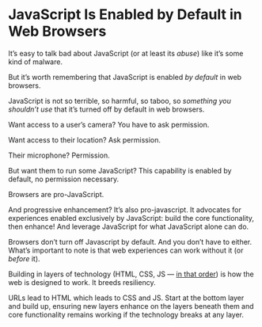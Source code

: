 # JavaScript Is Enabled by Default in Web Browsers

It’s easy to talk bad about JavaScript (or at least its _abuse_) like it’s some kind of malware.

But it’s worth remembering that JavaScript is enabled _by default_ in web browsers.

JavaScript is not so terrible, so harmful, so taboo, so _something you shouldn’t use_ that it’s turned off by default in web browsers.

Want access to a user’s camera? You have to ask permission. 

Want access to their location? Ask permission.

Their microphone? Permission.

But want them to run some JavaScript? This capability is enabled by default, no permission necessary.

Browsers are pro-JavaScript.

And progressive enhancement? It’s also pro-javascript. It advocates for experiences enabled exclusively by JavaScript: build the core functionality, then enhance! And leverage JavaScript for what JavaScript alone can do.

Browsers don’t turn off Javascript by default. And you don’t have to either. What’s important to note is that web experiences can work without it (or _before_ it).

Building in layers of technology (HTML, CSS, JS — [in that order](https://blog.jim-nielsen.com/2023/meaning-in-web-tech-stack-ordering/)) is how the web is designed to work. It breeds resiliency.

URLs lead to HTML which leads to CSS and JS. Start at the bottom layer and build up, ensuring new layers enhance on the layers beneath them and core functionality remains working if the technology breaks at any layer.